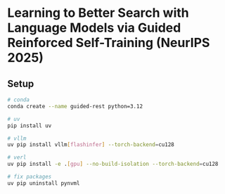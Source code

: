 # Learning to Better Search with Language Models via Guided Reinforced Self-Training (NeurIPS 2025)


## Setup

```bash
# conda
conda create --name guided-rest python=3.12

# uv
pip install uv

# vllm
uv pip install vllm[flashinfer] --torch-backend=cu128

# verl
uv pip install -e .[gpu] --no-build-isolation --torch-backend=cu128

# fix packages
uv pip uninstall pynvml
```
